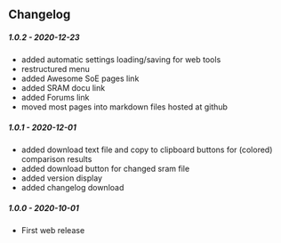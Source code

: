 ﻿## Changelog

##### 1.0.2 - 2020-12-23
* added automatic settings loading/saving for web tools
* restructured menu
* added Awesome SoE pages link
* added SRAM docu link
* added Forums link
* moved most pages into markdown files hosted at github

##### 1.0.1 - 2020-12-01 
* added download text file and copy to clipboard buttons for (colored) comparison results
* added download button for changed sram file
* added version display
* added changelog download

##### 1.0.0 - 2020-10-01 
* First web release